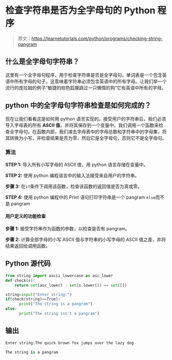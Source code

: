 # 检查字符串是否为全字母句的 Python 程序

> 原文：<https://learnetutorials.com/python/programs/checking-string-pangram>

## 什么是全字母句字符串？

这里有一个全字母句程序，用于检查字符串是否是全字母句。单词表是一个包含英语中所有字母的句子。这意味着字符串必须包含英语中的所有字母。让我们举一个流行的庞拉姆的例子“敏捷的棕色狐狸跳过一只懒惰的狗”它有英语中所有的字母。

## python 中的全字母句字符串检查是如何完成的？

现在让我们看看这是如何用 python 语言实现的。接受用户的字符串后，我们必须导入字母表的所有 **ASCII 值**，并将其保存到一个变量中。我们调用一个函数来检查全字母句。在函数内部，我们减去字母表中的字母总数和字符串中的字母集，将其转换为小写，并检查结果是否为零，然后它是全字母句，否则它不是全字母句。

### 算法

**STEP 1:** 导入所有小写字母的 ASCII 值，用 python 语言存储在变量中。

**STEP 2:** 使用 python 编程语言中的输入法接受来自用户的字符串。

**步骤 3:** 在`if`条件下调用该函数，检查该函数的返回值是否为真或零。

**STEP 4:** 使用 python 编程中的 Print 语句打印字符串是一个 pangram `else`而不是 pangram

#### 用户定义的功能检查

**步骤 1:** 接受字符串作为函数的参数，以检查是否有 pangram。

**步骤 2:** 计算全部字母的小写 ASCII 值与字符串的小写字母的 ASCII 值之差，并将结果返回给调用函数。

## Python 源代码

```py
from string import ascii_lowercase as asc_lower
def check(s):
    return set(asc_lower) - set(s.lower()) == set([])

string=input("Enter string:")
if(check(string)==True):
      print("The string is a pangram")
else:
      print("The string isn't a pangram")

```

## 输出

```py
Enter string:The quick brown fox jumps over the lazy dog

The string is a pangram
```